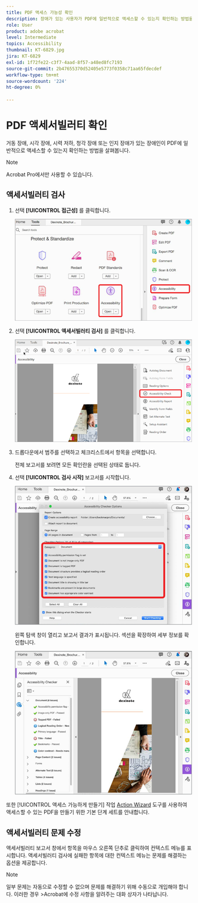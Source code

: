 ```yaml
---
title: PDF 액세스 가능성 확인
description: 장애가 있는 사용자가 PDF에 일반적으로 액세스할 수 있는지 확인하는 방법을 알아봅니다.
role: User
product: adobe acrobat
level: Intermediate
topics: Accessibility
thumbnail: KT-6829.jpg
jira: KT-6829
exl-id: 1f72fe22-c3f7-4aad-8f57-a48ed8fc7193
source-git-commit: 2b47655370d52405e5773f0358c71aa65fdecdef
workflow-type: tm+mt
source-wordcount: '224'
ht-degree: 0%

---
```


# PDF 액세서빌러티 확인

거동 장애, 시각 장애, 시력 저하, 청각 장애 또는 인지 장애가 있는 장애인이 PDF에 일반적으로 액세스할 수 있는지 확인하는 방법을 살펴봅니다.

>[!NOTE]
>
>Acrobat Pro에서만 사용할 수 있습니다.

## 액세서빌러티 검사

1. 선택 **[!UICONTROL 접근성]** 를 클릭합니다.

   ![액세스 가능성 1단계](../assets/Accessibility_1.png)

1. 선택 **[!UICONTROL 액세서빌러티 검사]** 를 클릭합니다.

   ![액세스 가능성 2단계](../assets/Accessibility_2.png)

1. 드롭다운에서 범주를 선택하고 체크리스트에서 항목을 선택합니다.

   전체 보고서를 보려면 모든 확인란을 선택된 상태로 둡니다.

1. 선택 **[!UICONTROL 검사 시작]** 보고서를 시작합니다.

   ![액세스 가능성 3단계](../assets/Accessibility_3.png)

   왼쪽 탐색 창이 열리고 보고서 결과가 표시됩니다. 섹션을 확장하여 세부 정보를 확인합니다.

   ![액세스 가능성 4단계](../assets/Accessibility_4.png)

또한 [!UICONTROL 액세스 가능하게 만들기] 작업 [Action Wizard](https://experienceleague.adobe.com/docs/document-cloud-learn/acrobat-learning/advanced-tasks/action.html) 도구를 사용하여 액세스할 수 있는 PDF을 만들기 위한 기본 단계 세트를 안내합니다.

## 액세서빌러티 문제 수정

액세서빌러티 보고서 창에서 항목을 마우스 오른쪽 단추로 클릭하여 컨텍스트 메뉴를 표시합니다. 액세서빌러티 검사에 실패한 항목에 대한 컨텍스트 메뉴는 문제를 해결하는 옵션을 제공합니다.

>[!NOTE]
>
>일부 문제는 자동으로 수정할 수 없으며 문제를 해결하기 위해 수동으로 개입해야 합니다. 이러한 경우 >Acrobat에 수정 사항을 알려주는 대화 상자가 나타납니다.